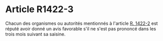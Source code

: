 # Article R1422-3

  
Chacun des organismes ou autorités mentionnés à l'article [R. 1422-2][1] est réputé avoir donné un avis favorable s'il ne s'est pas prononcé dans les trois mois suivant sa saisine.

 [1]: /affichCodeArticle.do?cidTexte=LEGITEXT000006072050&idArticle=LEGIARTI000018484042&dateTexte=&categorieLien=cid